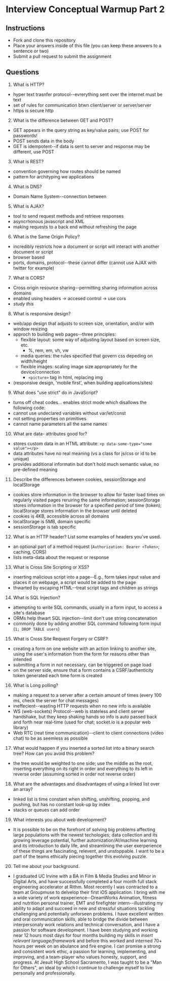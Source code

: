 # Interview Conceptual Warmup Part 2

## Instructions

* Fork and clone this repository
* Place your answers inside of this file (you can keep these answers to a sentence or two)
* Submit a pull request to submit the assignment

## Questions

1.  What is HTTP?

* hyper text trasnfer protocol--evrerything sent over the internet must be text
* set of rules for communication btwn client/server or server/server
* https is secure http

2.  What is the difference between GET and POST?

* GET appears in the query string as key/value pairs; use POST for passwords!
* POST sends data in the body
* GET is idempotent--if data is sent to server and response may be different, use POST

3.  What is REST?

* convention governing how routes should be named
* pattern for archityping we applications

4.  What is DNS?

* Domain Name System--connection between

5.  What is AJAX?

* tool to send request methods and retrieve responses
* asyncrhonous javascript and XML
* making requests to a back end without refreshing the page

6.  What is the Same Origin Policy?

* incredibly restricts how a document or script will interact with another document or script
* browser based
* ports, domains, protocol--these cannot differ (cannot use AJAX with twitter for example)

7.  What is CORS?

* Cross origin resource sharing--permitting sharing information across domains
* enabled using headers -> accesed control -> use cors
* _study this_

8.  What is responsive design?

* web/app design that adjusts to screen size, orientation, and/or with window resizing
* approch to building web pages--three principles:
  * flexible layout: some way of adjusting layout based on screen size, etc.
    * %, rem, em, vh, vw
  * media queries: the rules specified that govern css depeding on width/height
  * flexible images: scaling image size appropriately for the device/connection
    * `<picture>` tag in html, replacing img
* (responsive design, 'mobile first', when building applications/sites)

9.  What does "use strict" do in JavaScript?

* turns off cheat codes... enables strict mode which disallows the following code:
* cannot use undeclared variables without var/let/const
* not setting properties on primitives
* cannot name parameters all the same names

10. What are data- attributes good for?

* stores custom data in an HTML attribute: `<p data-some-type="some value"></p>`
* data attributes have no real meaning (vs a class for js/css or id to be unique)
* provides additional informatin but don't hold much semantic value, no pre-defined meaning

11. Describe the differences between cookies, sessionStorage and localStorage

* cookies store information in the browser to allow for faster load times on regularly visited pages reruiring the same information; sessionStorage stores information in the browser for a specified period of time (token); localStorage stores information in the browser until deleted
* cookies is 4KB, accessible across all domains
* localStorage is 5MB, domain specific
* sessionStorage is tab specific

12. What is an HTTP header? List some examples of headers you've used.

* an optional part of a method request (`Authorization: Bearer <Token>`; caching, CORS)
* lists meta-data about the request or response

13. What is Cross Site Scripting or XSS?

* inserting malicious script into a page--E.g., form takes input value and places it on webpage, a script would be added to the page
* thwarted by escaping HTML--treat script tags and children as strings

14. What is SQL Injection?

* attempting to write SQL commands, usually in a form input, to access a site's database
* ORMs help thwart SQL injection--limit don't use string concatenation
* commonly done by adding another SQL command following form input (`1; DROP TABLE users`)

15. What is Cross Site Request Forgery or CSRF?

* creating a form on one website with an action linking to another site, using the user's information from the form for reasons other than intended
* submitting a form in not necessary, can be triggered on page load
* on the server side, ensure that a form contains a CSRF/authenticity token generated each time form is created

16. What is Long polling?

* making a request to a server after a certain amount of times (every 100 ms, check the server for chat messages)
* ineffecient--wasting HTTP requests when no new info is available
* WS (web-sockets) Protocol--web is stateless and client server handshake, but they keep shaking hands so info is auto passed back and forth near real-time (used for chat; socket.io is a popular web library)
* Web RTC (reat time communication)--client to client connections (video chat) to be as seemless as possible

17. What would happen if you inserted a sorted list into a binary search tree? How can you avoid this problem?

* the tree would be weighted to one side; use the middle as the root, inserting everything on its right in order and everything to its left in reverse order (assuming sorted in order not reverse order)

18. What are the advantages and disadvantages of using a linked list over an array?

* linked list is time constant when shifting, unshifting, popping, and pushing, but has no constant look-up by index
* stacks or queues can add order

19. What interests you about web development?

* It is possible to be on the forefront of solving big problems affecting large populations with the newest techologies; data collection and its growing leverage potential, further automization/AI/machine learning and its introduction to daily life, and streamlining the user exerperience of these things are fascinating, relevent, and unstoppable. I want to be a part of the teams ethically piecing together this evolving puzzle.

20. Tell me about your background.

* I graduated UC Irvine with a BA in Film & Media Studies and Minor in Digital Arts, and have successfully completed a four month full stack engineering accelerator at Rithm. Most recently I was contracted to a team at Groupmuse to delvelop their first iOS application. I bring with me a wide variety of work epxperience--DreamWorks Animation, fitness and nutrition personal trainer, EMT and firefighter intern--illustrating my ability to adapt and succeed in new and stressful situations tackling challenging and potentially unforseen problems. I have excellent written and oral communication skills, able to bridge the divide between interpersonaly work relations and technical conversation, and I have a passion for software development. I have been studying and working near 12 hours most days for four months building my skills in _insert relevant language/framework_ and before this worked and interned 70+ hours per week on an abulance and fire engine. I can promise a strong and consistent work ethic, a passion for learning, implementing, and improving, and a team-player who values honesty, support, and progress. At Jesuit High School Sacramento, I was taught to be a "Man for Others", an ideal by which I continue to challenge myself to live personally and professionally.
